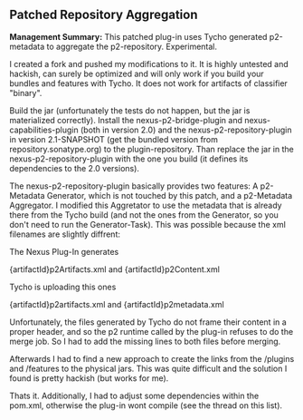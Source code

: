 Patched Repository Aggregation
------------------------------
<b> Management Summary:</b> This patched plug-in uses Tycho generated p2-metadata to aggregate the p2-repository. Experimental.

I created a fork and pushed my modifications to it. It is highly untested and hackish, can surely be optimized and will only work if you build your bundles and features with Tycho. It does not work for artifacts of classifier "binary". 

Build the jar (unfortunately the tests do not happen, but the jar is materialized correctly). Install the nexus-p2-bridge-plugin and nexus-capabilities-plugin (both in version 2.0) and the nexus-p2-repository-plugin in version 2.1-SNAPSHOT (get the bundled version from repository.sonatype.org) to the plugin-repository. Than replace the jar in the nexus-p2-repository-plugin with the one you build (it defines its dependencies to the 2.0 versions).   

The nexus-p2-repository-plugin basically provides two features: A p2-Metadata Generator, which is not touched by this patch, and a p2-Metadata Aggregator. I modified this Aggretator to use the metadata that is already there from the Tycho build (and not the ones from the Generator, so you don't need to run the Generator-Task). This was possible because the xml filenames are slightly diffrent:

The Nexus Plug-In generates

{artifactId}p2Artifacts.xml and {artifactId}p2Content.xml

Tycho is uploading this ones

{artifactId}p2artifacts.xml and {artifactId}p2metadata.xml

Unfortunately, the files generated by Tycho do not frame their content in a proper <repository> header, and so the p2 runtime called by the plug-in refuses to do the merge job. So I had to add the missing lines to both files before merging.

Afterwards I had to find a new approach to create the links from the /plugins and /features to the physical jars. This was quite difficult and the solution I found is pretty hackish (but works for me). 

Thats it. Additionally, I had to adjust some dependencies within the pom.xml, otherwise the plug-in wont compile (see the thread on this list).